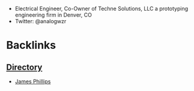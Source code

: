 - Electrical Engineer, Co-Owner of Techne Solutions, LLC a prototyping engineering firm in Denver, CO
- Twitter: @analogwzr

# Backlinks
## [Directory](<Directory.md>)
- [James Phillips](<James Phillips.md>)

